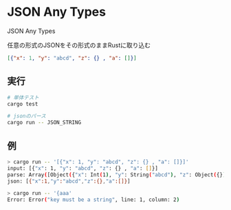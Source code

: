 JSON Any Types
=====


JSON Any Types


任意の形式のJSONをその形式のままRustに取り込む

```json
[{"x": 1, "y": "abcd", "z": {} , "a": []}]
```


実行
-----
```sh
# 単体テスト
cargo test

# jsonのパース
cargo run -- JSON_STRING
```


例
-----
```sh
> cargo run -- '[{"x": 1, "y": "abcd", "z": {} , "a": []}]'
input: [{"x": 1, "y": "abcd", "z": {} , "a": []}]
parse: Array([Object({"x": Int(1), "y": String("abcd"), "z": Object({}), "a": Array([])})])
json: [{"x":1,"y":"abcd","z":{},"a":[]}]

> cargo run -- '{aaa'
Error: Error("key must be a string", line: 1, column: 2)
```

